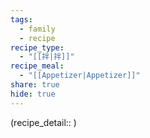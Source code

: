 ```yaml
---
tags:
  - family
  - recipe
recipe_type:
  - "[[拌|拌]]"
recipe_meal:
  - "[[Appetizer|Appetizer]]"
share: true
hide: true
---
```

(recipe_detail:: )

